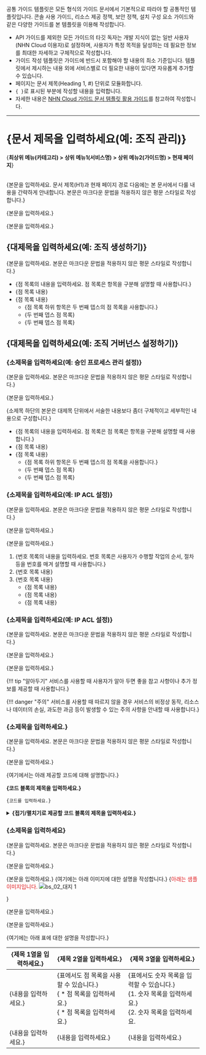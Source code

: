 공통 가이드 템플릿은 모든 형식의 가이드 문서에서 기본적으로 따라야 할 공통적인 템플릿입니다. 콘솔 사용 가이드, 리소스 제공 정책, 보안 정책, 설치 구성 요소 가이드와 같은 다양한 가이드를 본 템플릿을 이용해 작성합니다.

* API 가이드를 제외한 모든 가이드의 타깃 독자는 개발 지식이 없는 일반 사용자(NHN Cloud 이용자)로 설정하며, 사용자가 특정 목적을 달성하는 데 필요한 정보를 최대한 자세하고 구체적으로 작성합니다.
* 가이드 작성 템플릿은 가이드에 반드시 포함해야 할 내용의 최소 기준입니다. 템플릿에서 제시하는 내용 외에 서비스별로 더 필요한 내용이 있다면 자유롭게 추가할 수 있습니다.
* 페이지는 문서 제목(Heading 1, #) 단위로 모듈화합니다.
* `{ }`로 표시된 부분에 작성할 내용을 입력합니다.
* 자세한 내용은 [NHN Cloud 가이드 문서 템플릿 활용 가이드](https://nhnent.dooray.com/share/pages/zzvZY-57RG6imxkuc_-blA)를 참고하여 작성합니다.

---

# {문서 제목을 입력하세요(예: 조직 관리)}

<!--문서의 각 페이지는 위 문서 제목(Heading 1, #) 단위로 모듈화합니다. 문서 제목(Heading 1)은 페이지당 1번만 사용할 수 있습니다.-->

{**최상위 메뉴(카테고리) > 상위 메뉴1(서비스명) > 상위 메뉴2(가이드명) > 현재 페이지**}

<!--문서의 제목 바로 아랫줄에 평문에 볼드체를 적용한 스타일로 사용자 가이드 내에서 현재 페이지까지의 경로를 작성합니다.  -->
<!--예: **Network > Load Balancer > 콘솔 사용 가이드 > 로드 밸런서 관리**  -->

<br>
{본문을 입력하세요. 문서 제목(H1)과 현재 페이지 경로 다음에는 본 문서에서 다룰 내용을 간략하게 안내합니다. 본문은 마크다운 문법을 적용하지 않은 평문 스타일로 작성합니다.}

{본문을 입력하세요.}

{본문을 입력하세요.}

<!--
예: 조직은 NHN Cloud 서비스를 효율적으로 사용하고 관리하기 위해 만들어진 그룹입니다. 조직에서는 동일한 서비스 정책을 사용자에게 공유하여 사용할 수 있습니다. 이 문서에서는 조직을 생성하고 관리하는 방법과 조직 및 IAM 거버넌스를 설정하는 방법 등을 다룹니다.
-->

## {대제목을 입력하세요(예: 조직 생성하기)}

{본문을 입력하세요. 본문은 마크다운 문법을 적용하지 않은 평문 스타일로 작성합니다.}

* {점 목록의 내용을 입력하세요. 점 목록은 항목을 구분해 설명할 때 사용합니다.}
* {점 목록 내용}
* {점 목록 내용}
    * {점 목록 하위 항목은 두 번째 뎁스의 점 목록을 사용합니다.}
    * {두 번째 뎁스 점 목록}
    * {두 번째 뎁스 점 목록}

## {대제목을 입력하세요(예: 조직 거버넌스 설정하기)}

### {소제목을 입력하세요(예: 승인 프로세스 관리 설정)}

{본문을 입력하세요. 본문은 마크다운 문법을 적용하지 않은 평문 스타일로 작성합니다.}

{본문을 입력하세요.}

{소제목 하단의 본문은 대제목 단위에서 서술한 내용보다 좀더 구체적이고 세부적인 내용으로 구성합니다.}

* {점 목록의 내용을 입력하세요. 점 목록은 점 목록은 항목을 구분해 설명할 때 사용합니다.}
* {점 목록 내용}
* {점 목록 내용}
    * {점 목록 하위 항목은 두 번째 뎁스의 점 목록을 사용합니다.}
    * {두 번째 뎁스 점 목록}
    * {두 번째 뎁스 점 목록}

### {소제목을 입력하세요(예: IP ACL 설정)}

{본문을 입력하세요. 본문은 마크다운 문법을 적용하지 않은 평문 스타일로 작성합니다.}

{본문을 입력하세요.}

{본문을 입력하세요.}

<!--
```
번호 목록을 사용할 때는 한 번호당 하나의 지시만을 작성합니다. [잘못된 예시]와 같이 한 번호에 2개 이상의 동작을 설명하지 않습니다.

[잘못된 예시]
1. Security > Network Firewall로 이동합니다. 각 필수 항목을 모두 선택하고 하단의 Network Firewall 생성을 클릭합니다.
2. xxxxx...

[올바른 예시]
1. Security > Network Firewall로 이동합니다.
2. 각 필수 항목을 모두 선택하고 하단의 Network Firewall 생성을 클릭합니다.
3. xxxxx...
```
-->

1. {번호 목록의 내용을 입력하세요. 번호 목록은 사용자가 수행할 작업의 순서, 절차 등을 번호를 매겨 설명할 때 사용합니다.}
2. {번호 목록 내용}
3. {번호 목록 내용}
    * {점 목록 내용}
    * {점 목록 내용}
    * {점 목록 내용}

### {소제목을 입력하세요(예: IP ACL 설정)}

{본문을 입력하세요. 본문은 마크다운 문법을 적용하지 않은 평문 스타일로 작성합니다.}

{본문을 입력하세요.}

{본문을 입력하세요.}

{!!! tip "알아두기"
    서비스를 사용할 때 사용자가 알아 두면 좋을 참고 사항이나 추가 정보를 제공할 때 사용합니다.}

{!!! danger "주의"
    서비스를 사용할 때 따르지 않을 경우 서비스의 비정상 동작, 리소스나 데이터의 손실, 과도한 과금 등이 발생할 수 있는 주의 사항을 안내할 때 사용합니다.}
                       
<!--
```
사용자가 참고하면 좋을 내용이나 주의하여 숙지해야 할 내용은 본문과 구분하여 눈에 띄도록 아래 스타일로 작성합니다.

!!! tip "알아두기"
    내용 입력
    내용 입력
    * 점 목록 내용 입력
    * 점 목록 내용 입력

!!! danger "주의"
    내용 입력
    내용 입력
    * 점 목록 내용 입력
    * 점 목록 내용 입력

'알아두기, 주의'의 내용은 !!! tip "알아두기/주의" 다음 라인에 4 space 들여쓰기 후 입력합니다.
위 스타일은 mkdocs 확장 기능으로, mkdocs 외의 편집기에서는 동작하지 않습니다.

-->

### {소제목을 입력하세요.}

{본문을 입력하세요. 본문은 마크다운 문법을 적용하지 않은 평문 스타일로 작성합니다.}

{본문을 입력하세요.}

{여기에서는 아래 제공할 코드에 대해 설명합니다.}

**{코드 블록의 제목을 입력하세요.}**

```
{코드를 입력하세요.}
```

<details>
  <summary> <strong>{접기/펼치기로 제공할 코드 블록의 제목을 입력하세요.}</strong></summary>

```
{접기/펼치기로 제공할 코드를 입력하세요.}
```

</details>

### {소제목을 입력하세요}

{본문을 입력하세요. 본문은 마크다운 문법을 적용하지 않은 평문 스타일로 작성합니다.}

{본문을 입력하세요.}

{본문을 입력하세요.}
{여기에는 아래 이미지에 대한 설명을 작성합니다.}
{<span style="color:#e11d21;">아래는 샘플 이미지입니다.</span>
![bs_02_대지 1](https://github.com/user-attachments/assets/f61d4653-f2e8-4eda-9312-8dc5cacee566)

}

<!--
```
가이드 문서에서 다음의 경우에 이미지를 사용할 수 있습니다.
* 이미지가 없으면 설명이 복잡하고 길어지는 경우
* 복잡한 설정이 필요한 경우
* 화면을 지칭하면서 정보를 제공해야 하는 경우(화면 이미지를 사용할 경우 화면이 업데이트되면 가이드 문서에 사용된 해당 이미지도 반드시 현행화해야 합니다.)

가이드 문서에 이미지를 삽입하여 설명에 활용하고자 할 경우 [NHN Cloud 가이드 문서 템플릿 활용 가이드](https://nhnent.dooray.com/share/pages/zzvZY-57RG6imxkuc_-blA)의 [6. 이미지 삽입하기]를 참고하세요.

구성도, 순서도 등의 이미지를 제작하고자 할 경우 테크니컬 라이터에게 의뢰하세요.
```
-->

{본문을 입력하세요.}

{본문을 입력하세요.}

{여기에는 아래 표에 대한 설명을 작성합니다.}

| {제목 1열을 입력하세요.} | {제목 2열을 입력하세요.} | {제목 3열을 입력하세요.} |
| --------------- | --------------- | --------------- |
| {내용을 입력하세요.} | {표에서도 점 목록을 사용할 수 있습니다.}<br>{ \* 점 목록을 입력하세요.}<br>{ \* 점 목록을 입력하세요.} | {표에서도 숫자 목록을 입력할 수 있습니다.}<br>{1. 숫자 목록을 입력하세요.}<br>{2. 숫자 목록을 입력하세요. |
| {내용을 입력하세요.} | {내용을 입력하세요.} | {내용을 입력하세요.} |
